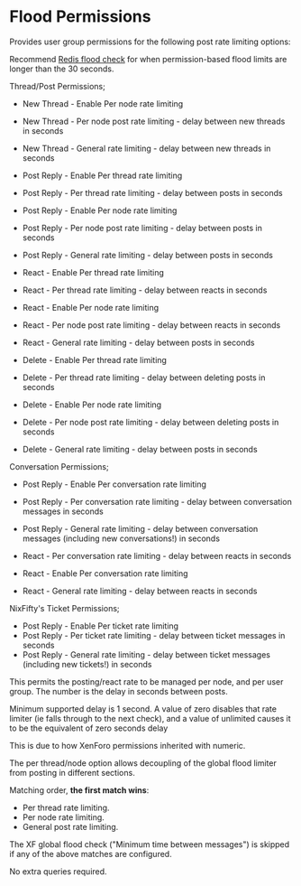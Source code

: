 #  Flood Permissions

Provides user group permissions for the following post rate limiting options:

Recommend [Redis flood check](https://xenforo.com/community/resources/redis-flood-check.5564/) for when permission-based flood limits are longer than the 30 seconds.

Thread/Post Permissions;
- New Thread - Enable Per node rate limiting
- New Thread - Per node post rate limiting - delay between new threads in seconds
- New Thread - General rate limiting - delay between new threads in seconds

- Post Reply - Enable Per thread rate limiting
- Post Reply - Per thread rate limiting - delay between posts in seconds
- Post Reply - Enable Per node rate limiting
- Post Reply - Per node post rate limiting - delay between posts in seconds
- Post Reply - General rate limiting - delay between posts in seconds

- React - Enable Per thread rate limiting
- React - Per thread rate limiting - delay between reacts in seconds
- React - Enable Per node rate limiting
- React - Per node post rate limiting - delay between reacts in seconds
- React - General rate limiting - delay between posts in seconds

- Delete - Enable Per thread rate limiting
- Delete - Per thread rate limiting - delay between deleting posts in seconds
- Delete - Enable Per node rate limiting
- Delete - Per node post rate limiting - delay between deleting posts in seconds
- Delete - General rate limiting - delay between posts in seconds

Conversation Permissions;
- Post Reply - Enable Per conversation rate limiting
- Post Reply - Per conversation rate limiting - delay between conversation messages in seconds
- Post Reply - General rate limiting - delay between conversation messages (including new conversations!) in seconds

- React - Per conversation rate limiting - delay between reacts in seconds
- React - Enable Per conversation rate limiting
- React - General rate limiting - delay between reacts in seconds

NixFifty's Ticket Permissions;
- Post Reply - Enable Per ticket rate limiting
- Post Reply - Per ticket rate limiting - delay between ticket messages in seconds
- Post Reply - General rate limiting - delay between ticket messages (including new tickets!) in seconds

This permits the posting/react rate to be managed per node, and per user group. The number is the delay in seconds between posts.

Minimum supported delay is 1 second. A value of zero disables that rate limiter (ie falls through to the next check), and a value of unlimited causes it to be the equivalent of zero seconds delay

This is due to how XenForo permissions inherited with numeric.

The per thread/node option allows decoupling of the global flood limiter from posting in different sections.

Matching order, **the first match wins**:
- Per thread rate limiting.
- Per node rate limiting.
- General post rate limiting.

The XF global flood check ("Minimum time between messages") is skipped if any of the above matches are configured.

No extra queries required.